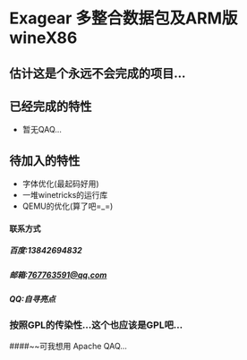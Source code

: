 Exagear 多整合数据包及ARM版wineX86
===================================

估计这是个永远不会完成的项目...
-----------------------------------

##  已经完成的特性
* 暂无QAQ...
##  待加入的特性
* 字体优化(最起码好用)
* 一堆winetricks的运行库
* QEMU的优化(算了吧=_=)
#### 联系方式
##### 百度:13842694832
##### 邮箱:767763591@qq.com
##### QQ:自寻亮点

### 按照GPL的传染性...这个也应该是GPL吧...
####~~可我想用 Apache QAQ...
#
